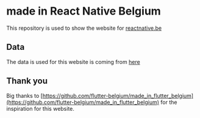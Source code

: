 # made in React Native Belgium

This repository is used to show the website for [reactnative.be](https://reactnative.be)

## Data

The data is used for this website is coming from [here](https://github.com/easystreet-be/reactnative.be_data)

## Thank you

Big thanks to [https://github.com/flutter-belgium/made_in_flutter_belgium](https://github.com/flutter-belgium/made_in_flutter_belgium) for the inspiration for this website.
